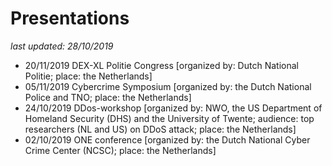# Presentations
*last updated: 28/10/2019*
- 20/11/2019 DEX-XL Politie Congress [organized by: Dutch National Politie; place: the Netherlands]
- 05/11/2019 Cybercrime Symposium [organized by: the Dutch National Police and TNO; place: the Netherlands]
- 24/10/2019 DDos-workshop [organized by: NWO, the US Department of Homeland Security (DHS) and the University of Twente; audience: top researchers (NL and US) on DDoS attack; place: the Netherlands]
- 02/10/2019 ONE conference [organized by: the Dutch National Cyber Crime Center (NCSC); place: the Netherlands]

